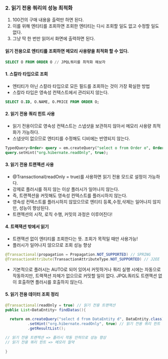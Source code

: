 ###  2. 읽기 전용 쿼리의 성능 최적화
1. 100건의 구매 내용을 출력만 하면 된다.
2. 이를 위해 엔티티를 조회하면 조회한 엔티티는 다시 조회할 일도 없고 수정할 일도 없다.
3. 그냥 딱 한 번만 읽어서 화면에 출력하면 된다.
#### 읽기 전용으로 엔티티를 조회하면 메모리 사용량을 최적화 할 수 있다.
```sql
SELECT O FROM ORDER O // JPQL쿼리를 최적화 해보자
```

#### 1. 스칼라 타입으로 조회
* 엔티티가 아닌 스칼라 타입으로 모든 필드를 조회하는 것이 가장 확실한 방법
* 스칼라 타입은 영속성 컨텍스트에서 관리되지 않는다.
```SQL
SELECT O.ID, O.NAME, O.PRICE FROM ORDER O;
```

#### 2. 읽기 전용 쿼리 힌트 사용
* 읽기 전용이므로 영속성 컨텍스트는 스냅샷을 보관하지 않아서 메모리 사용량 최적화가 가능하다.
* 스냅샷이 없으므로 엔티티를 수정해도 디비에는 반영되지 않는다.

```SQL
TypedQuery<Order> query = em.createQuery("select o from Order o", Order.class);
query.setHint("org.hibernate.readOnly", true);
```

#### 3. 읽기 전용 트랜젝션 사용
* @Transactional(readOnly = true)를 사용하면 읽기 전용 모드로 설정이 가능하다.
* 강제로 플러시를 하지 않는 이상 플러시가 일어나지 않는다.
* 즉, 트랜젝션을 커밋해도 영속성 컨텍스트를 플러시하지 않는다.
* 영속성 컨텍스트를 플러시하지 않았으므로 엔티티 등록,수정,삭제는 일어나지 않지만, 성능이 향상된다.
* 트랜젝션의 시작, 로직 수행, 커밋의 과정은 이루어진다!

#### 4. 트랙잭션 밖에서 읽기
* 트랜잭션 없이 엔티티를 조회한다는 뜻. 조회가 목적일 때만 사용가능!
* 플러시가 일어나지 않으므로 조회 성능 향상
```java
@Transactional(propagation = Propagation.NOT_SUPPORTED) // SPRING
@TransactionAttribute(TransactionAttributeType.NOT_SUPPORTED) // J2EE
```
* 기본적으로 플러시는 AUTO로 되어 있어서 커밋하거나 쿼리 실행 시에는 자동으로 작동하지만, 트랙잭션 자체가 없으므로 커밋할 일이 없다.
  JPQL쿼리도 트랜잭션 없이 호출하면 플러시를 호출하지 않는다.
  
#### 5. 읽기 전용 데이터 조회 정리
```JAVA
@Transactional(readOnly = true) // 읽기 전용 트랜잭션
public List<DataEntity> findDatas(){
 
  return em.createQuery("select d from DataEntity d", DataEntity.class)
          .setHint("org.hibernate.readOnly", true) // 읽기 전용 쿼리 힌트
          .getResultList();

// 읽기 전용 트랜잭션 => 플러시 작동 안하므로 성능 향상
// 읽기 전용 쿼리 힌트 => 메모리 절약
  
}
```
